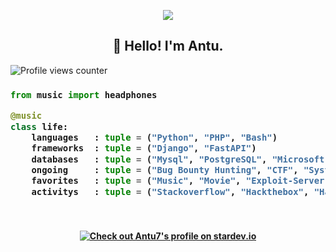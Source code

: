 <!-- Zero width character is used to put extra blank lines before and after code -->

<p align="center"><img src="https://i.giphy.com/RThN0hOS2GO4M.gif" /></p>

<h2 align="center">👋 Hello! I'm Antu.</h2> 

![Profile views counter](https://komarev.com/ghpvc/?username=antu7&color=brightgreen&style=plastic)

<h3>

```python
from music import headphones

@music
class life:
    languages   : tuple = ("Python", "PHP", "Bash")
    frameworks  : tuple = ("Django", "FastAPI")
    databases   : tuple = ("Mysql", "PostgreSQL", "Microsoft SQL Server")
    ongoing     : tuple = ("Bug Bounty Hunting", "CTF", "System Security")
    favorites   : tuple = ("Music", "Movie", "Exploit-Server")
    activitys   : tuple = ("Stackoverflow", "Hackthebox", "Hackerone")

​
```
</h3>

<h4 align="center">
    <a href="https://stardev.io/developers/Antu7"><img alt="Check out Antu7's profile on stardev.io"                      
    src="https://stardev.io/developers/Antu7/badge/languages/country.svg" /></a>
</h4>
